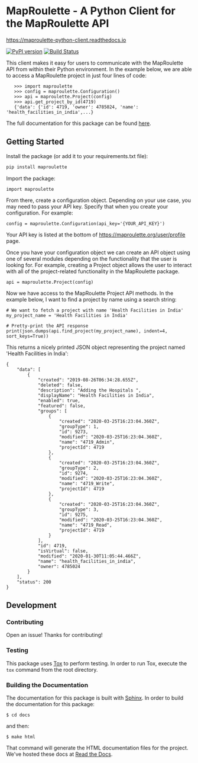 # MapRoulette - A Python Client for the MapRoulette API


https://maproulette-python-client.readthedocs.io

[![PyPI version](https://badge.fury.io/py/maproulette.svg)](https://badge.fury.io/py/maproulette)
[![Build Status](https://travis-ci.com/osmlab/maproulette-python-client.svg?branch=master)](https://travis-ci.com/osmlab/maproulette-python-client)

This client makes it easy for users to communicate with the MapRoulette API from within
their Python environment. In the example below, we are able to access a MapRoulette project in just four lines of code:

```
   >>> import maproulette
   >>> config = maproulette.Configuration()
   >>> api = maproulette.Project(config)
   >>> api.get_project_by_id(4719)
   {'data': {'id': 4719, 'owner': 4785024, 'name': 'health_facilities_in_india',...}
```

The full documentation for this package can be found [here](https://maproulette-python-client.readthedocs.io/). 


## Getting Started

Install the package (or add it to your requirements.txt file):

```bash
pip install maproulette
```

Import the package:

```
import maproulette
```

From there, create a configuration object. Depending on your use case, you may need to pass your API key. Specify
that when you create your configuration. For example:

```
config = maproulette.Configuration(api_key='{YOUR_API_KEY}')
```

Your API key is listed at the bottom of https://maproulette.org/user/profile page.

Once you have your configuration object we can create an API object using one of several modules depending on the
functionality that the user is looking for. For example, creating a Project object allows the user to interact with all
of the project-related functionality in the MapRoulette package.

```
api = maproulette.Project(config)
```

Now we have access to the MapRoulette Project API methods. In the example below, I want to find a project by name using
a search string:

```
# We want to fetch a project with name 'Health Facilities in India'
my_project_name = 'Health Facilities in India'

# Pretty-print the API response
print(json.dumps(api.find_project(my_project_name), indent=4, sort_keys=True))
```

This returns a nicely printed JSON object representing the project named 'Health Facilities in India':

```
{
    "data": [
        {
            "created": "2019-08-26T06:34:28.655Z",
            "deleted": false,
            "description": "Adding the Hospitals ",
            "displayName": "Health Facilities in India",
            "enabled": true,
            "featured": false,
            "groups": [
                {
                    "created": "2020-03-25T16:23:04.360Z",
                    "groupType": 1,
                    "id": 9273,
                    "modified": "2020-03-25T16:23:04.360Z",
                    "name": "4719_Admin",
                    "projectId": 4719
                },
                {
                    "created": "2020-03-25T16:23:04.360Z",
                    "groupType": 2,
                    "id": 9274,
                    "modified": "2020-03-25T16:23:04.360Z",
                    "name": "4719_Write",
                    "projectId": 4719
                },
                {
                    "created": "2020-03-25T16:23:04.360Z",
                    "groupType": 3,
                    "id": 9275,
                    "modified": "2020-03-25T16:23:04.360Z",
                    "name": "4719_Read",
                    "projectId": 4719
                }
            ],
            "id": 4719,
            "isVirtual": false,
            "modified": "2020-01-30T11:05:44.466Z",
            "name": "health_facilities_in_india",
            "owner": 4785024
        }
    ],
    "status": 200
}
```
## Development

### Contributing

Open an issue! Thanks for contributing!

### Testing

This package uses [Tox](https://tox.readthedocs.io/en/latest/) to perform testing. In order to run Tox, execute the
`tox` command from the root directory. 


### Building the Documentation

The documentation for this package is built with [Sphinx](https://www.sphinx-doc.org/en/master/index.html). In order to
build the documentation for this package: 

```
$ cd docs
``` 
and then: 
```
$ make html
```
That command will generate the HTML documentation files for the project. We've hosted these docs at
[Read the Docs](https://readthedocs.org/). 

